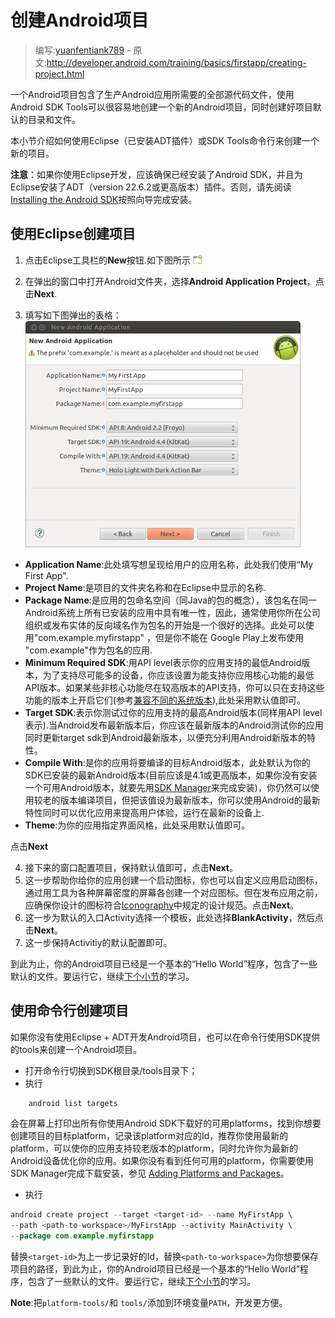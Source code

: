 # 创建Android项目

> 编写:[yuanfentiank789](https://github.com/yuanfentiank789) - 原文:<http://developer.android.com/training/basics/firstapp/creating-project.html>

一个Android项目包含了生产Android应用所需要的全部源代码文件，使用Android SDK Tools可以很容易地创建一个新的Android项目，同时创建好项目默认的目录和文件。

本小节介绍如何使用Eclipse（已安装ADT插件）或SDK Tools命令行来创建一个新的项目。

**注意**：如果你使用Eclipse开发，应该确保已经安装了Android SDK，并且为Eclipse安装了ADT（version 22.6.2或更高版本）插件。否则，请先阅读 [Installing the Android SDK](http://developer.android.com/sdk/installing/index.html)按照向导完成安装。

## 使用Eclipse创建项目

1. 点击Eclipse工具栏的**New**按钮.如下图所示
![eclipse-new](eclipse-new.png)

2. 在弹出的窗口中打开Android文件夹，选择**Android Application Project**，点击**Next**.

3. 填写如下图弹出的表格：
![adt-firstapp-setup](adt-firstapp-setup.png)

  * **Application Name**:此处填写想呈现给用户的应用名称，此处我们使用“My First App".
  * **Project Name**:是项目的文件夹名称和在Eclipse中显示的名称.
  * **Package Name**:是应用的包命名空间（同Java的包的概念），该包名在同一Android系统上所有已安装的应用中具有唯一性，因此，通常使用你所在公司组织或发布实体的反向域名作为包名的开始是一个很好的选择。此处可以使用"com.example.myfirstapp" ，但是你不能在 Google Play上发布使用 "com.example"作为包名的应用.
  * **Minimum Required SDK**:用API level表示你的应用支持的最低Android版本，为了支持尽可能多的设备，你应该设置为能支持你应用核心功能的最低API版本。如果某些非核心功能尽在较高版本的API支持，你可以只在支持这些功能的版本上开启它们(参考[兼容不同的系统版本](/basics/supporting-devices/platforms.html)),此处采用默认值即可。
  * **Target SDK**:表示你测试过你的应用支持的最高Android版本(同样用API level表示).当Android发布最新版本后，你应该在最新版本的Android测试你的应用同时更新target sdk到Android最新版本，以便充分利用Android新版本的特性。
  * **Compile With**:是你的应用将要编译的目标Android版本，此处默认为你的SDK已安装的最新Android版本(目前应该是4.1或更高版本，如果你没有安装一个可用Android版本，就要先用[SDK Manager](http://developer.android.com/sdk/installing/adding-packages.html)来完成安装)，你仍然可以使用较老的版本编译项目，但把该值设为最新版本，你可以使用Android的最新特性同时可以优化应用来提高用户体验，运行在最新的设备上.
  * **Theme**:为你的应用指定界面风格，此处采用默认值即可。

  点击**Next**

4. 接下来的窗口配置项目，保持默认值即可，点击**Next**。
5. 这一步帮助你给你的应用创建一个启动图标，你也可以自定义应用启动图标，通过用工具为各种屏幕密度的屏幕各创建一个对应图标。但在发布应用之前，应确保你设计的图标符合[Iconography](http://developer.android.com/design/style/iconography.html)中规定的设计规范。点击**Next**。
6. 这一步为默认的入口Activity选择一个模板，此处选择**BlankActivity**，然后点击**Next**。
7. 这一步保持Activitiy的默认配置即可。

到此为止，你的Android项目已经是一个基本的“Hello World”程序，包含了一些默认的文件。要运行它，继续[下个小节](running-app.html)的学习。

## 使用命令行创建项目

如果你没有使用Eclipse + ADT开发Android项目，也可以在命令行使用SDK提供的tools来创建一个Android项目。

* 打开命令行切换到SDK根目录/tools目录下；
* 执行

```java
    android list targets
```

会在屏幕上打印出所有你使用Android SDK下载好的可用platforms，找到你想要创建项目的目标platform，记录该platform对应的Id，推荐你使用最新的platform，可以使你的应用支持较老版本的platform，同时允许你为最新的Android设备优化你的应用。如果你没有看到任何可用的platform，你需要使用SDK Manager完成下载安装，参见 [Adding Platforms and Packages](http://developer.android.com/sdk/installing/adding-packages.html)。

* 执行

```java
android create project --target <target-id> --name MyFirstApp \
--path <path-to-workspace>/MyFirstApp --activity MainActivity \
--package com.example.myfirstapp
```

替换`<target-id>`为上一步记录好的Id，替换`<path-to-workspace>`为你想要保存项目的路径，到此为止，你的Android项目已经是一个基本的“Hello World”程序，包含了一些默认的文件。要运行它，继续[下个小节](running-app.html)的学习。

**Note**:把`platform-tools/`和 `tools/`添加到环境变量`PATH`，开发更方便。
